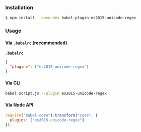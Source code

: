 ### Installation

```sh
$ npm install --save-dev babel-plugin-es2015-unicode-regex
```

### Usage

#### Via `.babelrc` (recommended)

**`.babelrc`**

```json
{
  "plugins": ["es2015-unicode-regex"]
}
```

#### Via CLI

```sh
babel script.js --plugin es2015-unicode-regex
```

#### Via Node API

```js
require("babel-core").transform("code", {
  plugins: ["es2015-unicode-regex"]
});
```
